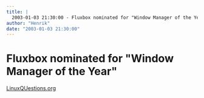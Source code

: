 ```yaml
---
title: |
  2003-01-03 21:30:00 - Fluxbox nominated for "Window Manager of the Year"
author: "Henrik"
date: "2003-01-03 21:30:00"
---
```


# Fluxbox nominated for "Window Manager of the Year"

<a href="http://www.linuxquestions.org/questions/forumdisplay.php?s=&forumid=21">
LinuxQUestions.org</a>




